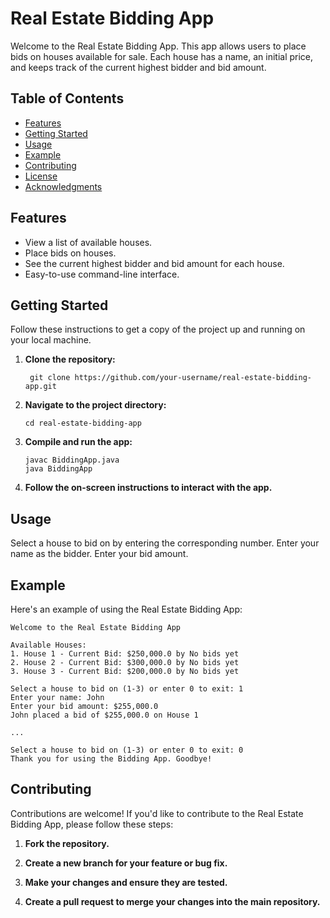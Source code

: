 # Real Estate Bidding App

Welcome to the Real Estate Bidding App. This app allows users to place bids on houses available for sale. Each house has a name, an initial price, and keeps track of the current highest bidder and bid amount.



## Table of Contents

- [Features](#features)
- [Getting Started](#getting-started)
- [Usage](#usage)
- [Example](#example)
- [Contributing](#contributing)
- [License](#license)
- [Acknowledgments](#acknowledgments)

## Features

- View a list of available houses.
- Place bids on houses.
- See the current highest bidder and bid amount for each house.
- Easy-to-use command-line interface.

## Getting Started

Follow these instructions to get a copy of the project up and running on your local machine.

1. **Clone the repository:**

   ```shell
    git clone https://github.com/your-username/real-estate-bidding-app.git

2. **Navigate to the project directory:**
   ```shell
   cd real-estate-bidding-app
3. **Compile and run the app:**
   ```shell
   javac BiddingApp.java
   java BiddingApp
4. **Follow the on-screen instructions to interact with the app.**

## Usage
Select a house to bid on by entering the corresponding number.
Enter your name as the bidder.
Enter your bid amount.
## Example
Here's an example of using the Real Estate Bidding App:


```plaintext
Welcome to the Real Estate Bidding App

Available Houses:
1. House 1 - Current Bid: $250,000.0 by No bids yet
2. House 2 - Current Bid: $300,000.0 by No bids yet
3. House 3 - Current Bid: $200,000.0 by No bids yet

Select a house to bid on (1-3) or enter 0 to exit: 1
Enter your name: John
Enter your bid amount: $255,000.0
John placed a bid of $255,000.0 on House 1

...

Select a house to bid on (1-3) or enter 0 to exit: 0
Thank you for using the Bidding App. Goodbye!

```
## Contributing
Contributions are welcome! If you'd like to contribute to the Real Estate Bidding App, please follow these steps:

1. **Fork the repository.**

2. **Create a new branch for your feature or bug fix.**

3. **Make your changes and ensure they are tested.**

4. **Create a pull request to merge your changes into the main repository.**
